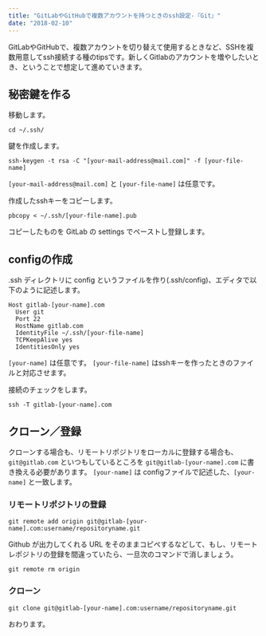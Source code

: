 ```yaml
---
title: "GitLabやGitHubで複数アカウントを持つときのssh設定-『Git』"
date: "2018-02-10"
---
```


GitLabやGitHubで、複数アカウントを切り替えて使用するときなど、SSHを複数用意してssh接続する種のtipsです。新しくGitlabのアカウントを増やしたいとき、ということで想定して進めていきます。

## 秘密鍵を作る

移動します。

```
cd ~/.ssh/

```

鍵を作成します。

```
ssh-keygen -t rsa -C "[your-mail-address@mail.com]" -f [your-file-name]

```

`[your-mail-address@mail.com]` と `[your-file-name]` は任意です。

作成したsshキーをコピーします。

```
pbcopy < ~/.ssh/[your-file-name].pub

```

コピーしたものを GitLab の settings でペーストし登録します。

## configの作成

.ssh ディレクトリに config というファイルを作り(.ssh/config)、エディタで以下のように記述します。

```
Host gitlab-[your-name].com
  User git
  Port 22
  HostName gitlab.com
  IdentityFile ~/.ssh/[your-file-name]
  TCPKeepAlive yes
  IdentitiesOnly yes

```

`[your-name]` は任意です。 `[your-file-name]` はsshキーを作ったときのファイルと対応させます。

接続のチェックをします。

```
ssh -T gitlab-[your-name].com

```

## クローン／登録

クローンする場合も、リモートリポジトリをローカルに登録する場合も、`git@gitlab.com` といつもしているところを `git@gitlab-[your-name].com` に書き換える必要があります。 `[your-name]` は configファイルで記述した、`[your-name]` と一致します。

### リモートリポジトリの登録

```
git remote add origin git@gitlab-[your-name].com:username/repositoryname.git

```

Github が出力してくれる URL をそのままコピペするなどして、もし、リモートレポジトリの登録を間違っていたら、一旦次のコマンドで消しましょう。

```
git remote rm origin

```

### クローン

```
git clone git@gitlab-[your-name].com:username/repositoryname.git

```

おわります。
